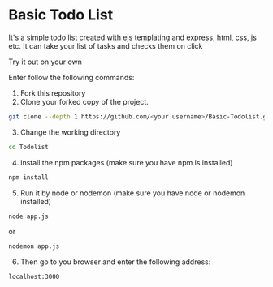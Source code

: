 # Basic Todo List

It's a simple todo list created with ejs templating and express, html, css, js etc. 
It can take your list of tasks and checks them on click

Try it out on your own

Enter follow the following commands:

1. Fork this repository
2. Clone your forked copy of the project.

```bash
git clone --depth 1 https://github.com/<your username>/Basic-Todolist.git
```
3. Change the working directory

```bash
cd Todolist
```
4. install the npm packages (make sure you have npm is installed)

```bash
npm install
```
5. Run it by node or nodemon (make sure you have node or nodemon installed)

```bash
node app.js 
```
or
```bash
nodemon app.js 
```
6. Then go to you browser and enter the following address:

```bash
localhost:3000
```
